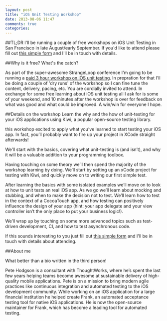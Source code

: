 ```yaml
---
layout: post
title: "iOS Unit Testing Workshop"
date: 2013-08-06 11:47
comments: true
categories: 
---
```


##TL;DR
I'll be running a couple of free workshops on iOS Unit Testing in San Francisco in late August/early September. If you'd like to attend please fill out [this simple form](https://docs.google.com/a/thoughtworks.com/forms/d/1L4smy4zlV6xP0Ufy_i3GjuhAW64xXzqsmbCGXkCXblA/viewform) and I'll be in touch with details.

##Why is it free? What's the catch?

As part of the super-awesome StrangeLoop conference I'm going to be running a [paid 3 hour workshop on iOS unit testing](https://thestrangeloop.com/sessions/unit-testing-for-ios). In prepration for that I'll be doing a couple of 'dry runs' of the workshop so I can fine tune the content, delivery, pacing, etc. You are cordially invited to attend. In exchange for some free learning about iOS unit testing all I ask for is some of your weekend, and 10 minutes after the workshop is over for feedback on what was good and what could be improved. A win/win for everyone I hope.

##Details on the workshop
Learn the why and the how of unit-testing for your iOS applications using Kiwi, a popular open-source testing library.

this workshop excited to apply what you’ve learned to start testing your iOS app. In fact, you’ll probably want to fire up your project in XCode straight afterwards!

We’ll start with the basics, covering what unit-testing is (and isn’t), and why it will be a valuable addition to your programming toolbox.

Having touching on some theory we’ll then spend the majority of the workshop learning by doing. We’ll start by setting up an xCode project for testing with Kiwi, and quickly move on to writing our first simple test.

After learning the basics with some isolated examples we’ll move on to look at how to unit tests an real iOS app. As we go we’ll learn about mocking and stubbing, and when to make the decision not to test. We’ll learn how to test in the context of a CocoaTouch app, and how testing can positively influence the design of your app (hint: your app delegate and your view controller isn’t the only place to put your business logic!).

We’ll wrap up by touching on some more advanced topics such as test-driven development, CI, and how to test asynchronous code.

If this sounds interesting to you just fill out [this simple form](https://docs.google.com/a/thoughtworks.com/forms/d/1L4smy4zlV6xP0Ufy_i3GjuhAW64xXzqsmbCGXkCXblA/viewform) and I'll be in touch with details about attending.

##About me 

What better than a bio written in the third person!

Pete Hodgson is a consultant with ThoughtWorks, where he’s spent the last few years helping teams become awesome at sustainable delivery of high-quality mobile applications. Pete is on a mission to bring modern agile practices like continuous integration and automated testing to the iOS development community. While working on an iOS application for a large financial institution he helped create Frank, an automated acceptance testing tool for native iOS applications. He is now the open-source maintainer for Frank, which has become a leading tool for automated testing.
